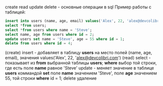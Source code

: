 create read update delete - основные операции в sql 
Пример работы с таблицей:
``` sql
insert into users (name, age, email) values('Alex', 22, 'alex@devcolibri.com');
select *from users;
select *from users where name = 'Steve';
select name, age from users where id = 2;
update users set name = 'Steve', age = 55 where id = 1;
delete from users where id = 4;

```
(create) insert - добавляет в таблицу **users** на место полей (name, age, email), значения values('Alex', 22, 'alex@devcolibri.com')
(read) select - показывает из **from** выбранной таблицы **users**; **where** выбор той строки, где есть поле **name** равное 'Steve' 
update - меняет значение в таблице **users** коммандой **set** поле **name** значением 'Steve', поле **age** значением 55, той строки **where** id = 1;
delete удаление